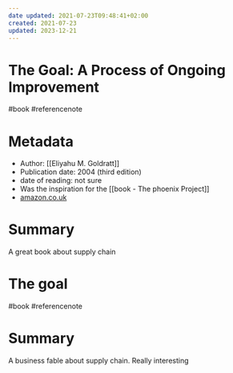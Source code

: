 ```yaml
---
date updated: 2021-07-23T09:48:41+02:00
created: 2021-07-23
updated: 2023-12-21
---
```

# The Goal: A Process of Ongoing Improvement

#book #referencenote

# Metadata

- Author: [[Eliyahu M. Goldratt]]
- Publication date: 2004 (third edition)
- date of reading: not sure
- Was the inspiration for  the [[book - The phoenix Project]]
- [amazon.co.uk](https://www.amazon.co.uk/Goal-Process-Ongoing-Improvement-Goldratt/dp/B00C7HL5KS)

# Summary

A great book about supply chain

# The goal
#book #referencenote

# Summary

A business fable about supply chain. Really interesting